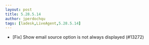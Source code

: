 ```yaml
---
layout: post
title: 5.28.5.14
author: jperdochqu
tags: [ladesk,LiveAgent,5.28.5.14]
---
```


- [Fix] Show email source option is not always displayed (#13272)
